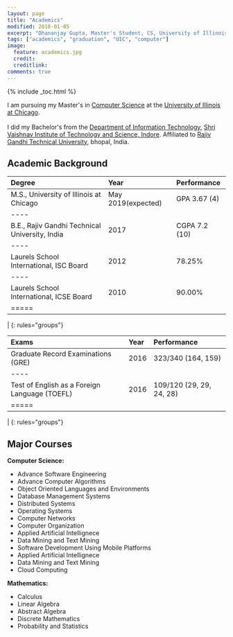```yaml
---
layout: page
title: "Academics"
modified: 2018-01-05
excerpt: "Dhananjay Gupta, Master's Student, CS, University of Illinois at Chicago"
tags: ["academics", "graduation", "UIC", "computer"]
image:
  feature: academics.jpg
  credit: 
  creditlink: 
comments: true
---
```

{% include _toc.html %}

I am pursuing my Master's in <a href="https://www.cs.uic.edu/">Computer Science</a> at the <a href="https://www.uic.edu/">University of Illinois at Chicago</a>. <br/><br/>
I did my Bachelor's from the <a href="http://www.svvv.edu.in/Department/DisplayDeptPage.aspx?page=gaeag&ItemID=eaaim&nInstiID=a&nDeptID=i">Department of Information Technology</a>, <a href="http://www.svits.ac.in/index.php">Shri Vaishnav Institute of Technology and Science, Indore</a>. Affiliated to <a href="https://www.rgpv.ac.in/">Rajiv Gandhi Technical University</a>, bhopal, India.

Academic Background
-------------------

| Degree                                            | Year                | Performance     |
|:--------------------------------------------------|:--------------------|:----------------|
| M.S., University of Illinois at Chicago           | May 2019(expected)  | GPA  3.67 (4)   |
|----
| B.E., Rajiv Gandhi  Technical University, India   | 2017                | CGPA 7.2 (10)   |
|----
| Laurels School International, ISC Board           | 2012                | 78.25%          |
|----
| Laurels School International, ICSE Board          | 2010                | 90.00%          |
|=====
|
{: rules="groups"}

| Exams                                               | Year              | Performance              |
|:--------------------------------------------------  |:------------------|:-------------------------|
| Graduate Record Examinations (GRE)                  | 2016              | 323/340 (164, 159)       |
|----
| Test of English as a Foreign Language (TOEFL)       | 2016              | 109/120 (29, 29, 24, 28) |
|=====
|
{: rules="groups"}


Major Courses
-------------

**Computer Science:**

- Advance Software Engineering
- Advance Computer Algorithms
- Object Oriented Languages and Environments
- Database Management Systems
- Distributed Systems
- Operating Systems
- Computer Networks
- Computer Organization
- Applied Artificial Intellignece
- Data Mining and Text Mining
- Software Development Using Mobile Platforms
- Applied Artificial Intellignece
- Data Mining and Text Mining
- Cloud Computing

**Mathematics:**

- Calculus
- Linear Algebra
- Abstract Algebra
- Discrete Mathematics
- Probability and Statistics
